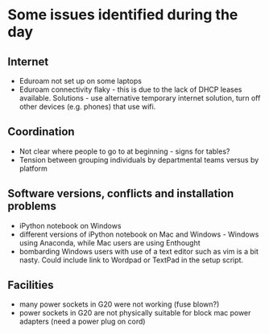 # Some issues identified during the day

## Internet
* Eduroam not set up on some laptops
* Eduroam connectivity flaky - this is due to the lack of DHCP leases available. Solutions - use alternative temporary internet solution, turn off other devices (e.g. phones) that use wifi.

## Coordination
* Not clear where people to go to at beginning - signs for tables?
* Tension between grouping individuals by departmental teams versus by platform

## Software versions, conflicts and installation problems
* iPython notebook on Windows
* different versions of iPython notebook on Mac and Windows - Windows using Anaconda, while Mac users are using Enthought
* bombarding Windows users with use of a text editor such as vim is a bit nasty.  Could include link to Wordpad or TextPad in the setup script.

## Facilities 
* many power sockets in G20 were not working (fuse blown?)
* power sockets in G20 are not physically suitable for block mac power adapters (need a power plug on cord)



